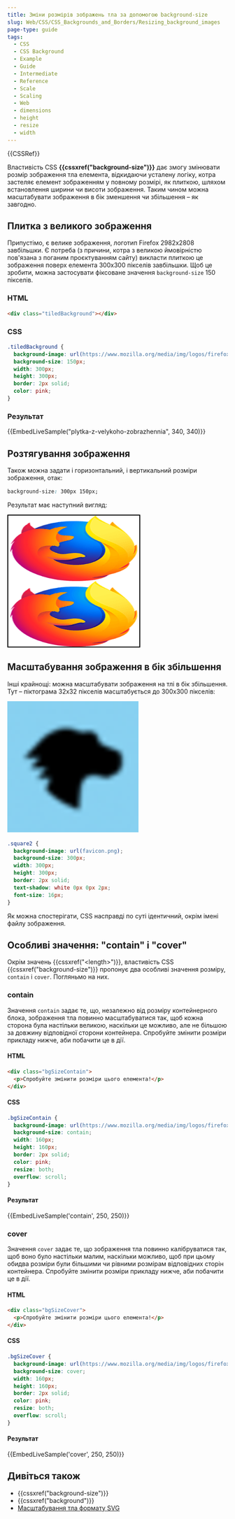 ```yaml
---
title: Зміни розмірів зображень тла за допомогою background-size
slug: Web/CSS/CSS_Backgrounds_and_Borders/Resizing_background_images
page-type: guide
tags:
  - CSS
  - CSS Background
  - Example
  - Guide
  - Intermediate
  - Reference
  - Scale
  - Scaling
  - Web
  - dimensions
  - height
  - resize
  - width
---
```


{{CSSRef}}

Властивість CSS **{{cssxref("background-size")}}** дає змогу змінювати розмір зображення тла елемента, відкидаючи усталену логіку, котра застеляє елемент зображенням у повному розмірі, як плиткою, шляхом встановлення ширини чи висоти зображення. Таким чином можна масштабувати зображення в бік зменшення чи збільшення – як завгодно.

## Плитка з великого зображення

Припустімо, є велике зображення, логотип Firefox 2982x2808 завбільшки. Є потреба (з причини, котра з великою ймовірністю пов'язана з поганим проєктуванням сайту) викласти плиткою це зображення поверх елемента 300x300 пікселів завбільшки. Щоб це зробити, можна застосувати фіксоване значення `background-size` 150 пікселів.

### HTML

```html
<div class="tiledBackground"></div>
```

### CSS

```css
.tiledBackground {
  background-image: url(https://www.mozilla.org/media/img/logos/firefox/logo-quantum.9c5e96634f92.png);
  background-size: 150px;
  width: 300px;
  height: 300px;
  border: 2px solid;
  color: pink;
}
```

### Результат

{{EmbedLiveSample("plytka-z-velykoho-zobrazhennia", 340, 340)}}

## Розтягування зображення

Також можна задати і горизонтальний, і вертикальний розміри зображення, отак:

```css
background-size: 300px 150px;
```

Результат має наступний вигляд:

![Розтягнений новий логотип Firefox](stretched_firefox_logo.png)

## Масштабування зображення в бік збільшення

Інші крайнощі: можна масштабувати зображення на тлі в бік збільшення. Тут – піктограма 32x32 пікселів масштабується до 300x300 пікселів:

![Масштабований логотип MDN](scaled_mdn_logo.png)

```css
.square2 {
  background-image: url(favicon.png);
  background-size: 300px;
  width: 300px;
  height: 300px;
  border: 2px solid;
  text-shadow: white 0px 0px 2px;
  font-size: 16px;
}
```

Як можна спостерігати, CSS насправді по суті ідентичний, окрім імені файлу зображення.

## Особливі значення: "contain" і "cover"

Окрім значень {{cssxref("&lt;length&gt;")}}, властивість CSS {{cssxref("background-size")}} пропонує два особливі значення розміру, `contain` і `cover`. Погляньмо на них.

### contain

Значення `contain` задає те, що, незалежно від розміру контейнерного блока, зображення тла повинно масштабуватися так, щоб кожна сторона була настільки великою, наскільки це можливо, але не більшою за довжину відповідної сторони контейнера. Спробуйте змінити розміри прикладу нижче, аби побачити це в дії.

#### HTML

```html
<div class="bgSizeContain">
  <p>Спробуйте змінити розміри цього елемента!</p>
</div>
```

#### CSS

```css
.bgSizeContain {
  background-image: url(https://www.mozilla.org/media/img/logos/firefox/logo-quantum.9c5e96634f92.png);
  background-size: contain;
  width: 160px;
  height: 160px;
  border: 2px solid;
  color: pink;
  resize: both;
  overflow: scroll;
}
```

#### Результат

{{EmbedLiveSample('contain', 250, 250)}}

### cover

Значення `cover` задає те, що зображення тла повинно калібруватися так, щоб воно було настільки малим, наскільки можливо, щоб при цьому обидва розміри були більшими чи рівними розмірам відповідних сторін контейнера. Спробуйте змінити розміри прикладу нижче, аби побачити це в дії.

#### HTML

```html
<div class="bgSizeCover">
  <p>Спробуйте змінити розміри цього елемента!</p>
</div>
```

#### CSS

```css
.bgSizeCover {
  background-image: url(https://www.mozilla.org/media/img/logos/firefox/logo-quantum.9c5e96634f92.png);
  background-size: cover;
  width: 160px;
  height: 160px;
  border: 2px solid;
  color: pink;
  resize: both;
  overflow: scroll;
}
```

#### Результат

{{EmbedLiveSample('cover', 250, 250)}}

## Дивіться також

- {{cssxref("background-size")}}
- {{cssxref("background")}}
- [Масштабування тла формату SVG](/uk/docs/Web/CSS/Scaling_of_SVG_backgrounds)
